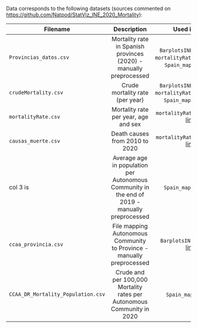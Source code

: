 Data corresponds to the following datasets (sources commented on https://github.com/Natpod/StatViz_INE_2020_Mortality):

| Filename   |      Description      |  Used in code |
|----------|:-------------:|:-------------:|
| `Provincias_datos.csv` |  Mortality rate in Spanish provinces (2020) - manually preprocessed | `BarplotsINEDeaths.Rmd`, `mortalityRatePerYear.Rmd`, `Spain_maps.Rmd`[links](https://github.com/Natpod/StatViz_INE_2020_Mortality) |
| `crudeMortality.csv` |   Crude mortality rate (per year)  |  `BarplotsINEDeaths.Rmd`, `mortalityRatePerYear.Rmd`, `Spain_maps.Rmd` [links](https://github.com/Natpod/StatViz_INE_2020_Mortality) |
| `mortalityRate.csv` | Mortality rate per year, age and sex |  `mortalityRatePerYear.Rmd` [links](https://github.com/Natpod/StatViz_INE_2020_Mortality) |
| `causas_muerte.csv` | Death causes from 2010 to 2020|  `mortalityRatePerYear.Rmd` [links](https://github.com/Natpod/StatViz_INE_2020_Mortality) |
| col 3 is | Average age in population per Autonomous Community in the end of 2019 - manually preprocessed |  `Spain_maps.Rmd` [links](https://github.com/Natpod/StatViz_INE_2020_Mortality) |
| `ccaa_provincia.csv` | File mapping Autonomous Community to Province - manually preprocessed |  `BarplotsINEDeaths.Rmd` [links](https://github.com/Natpod/StatViz_INE_2020_Mortality)|
| `CCAA_DR_Mortality_Population.csv` | Crude and per 100,000 Mortality rates per Autonomous Community in 2020 | `Spain_maps.Rmd`[link](https://github.com/Natpod/StatViz_INE_2020_Mortality/blob/main/Spain_maps.Rmd) |
